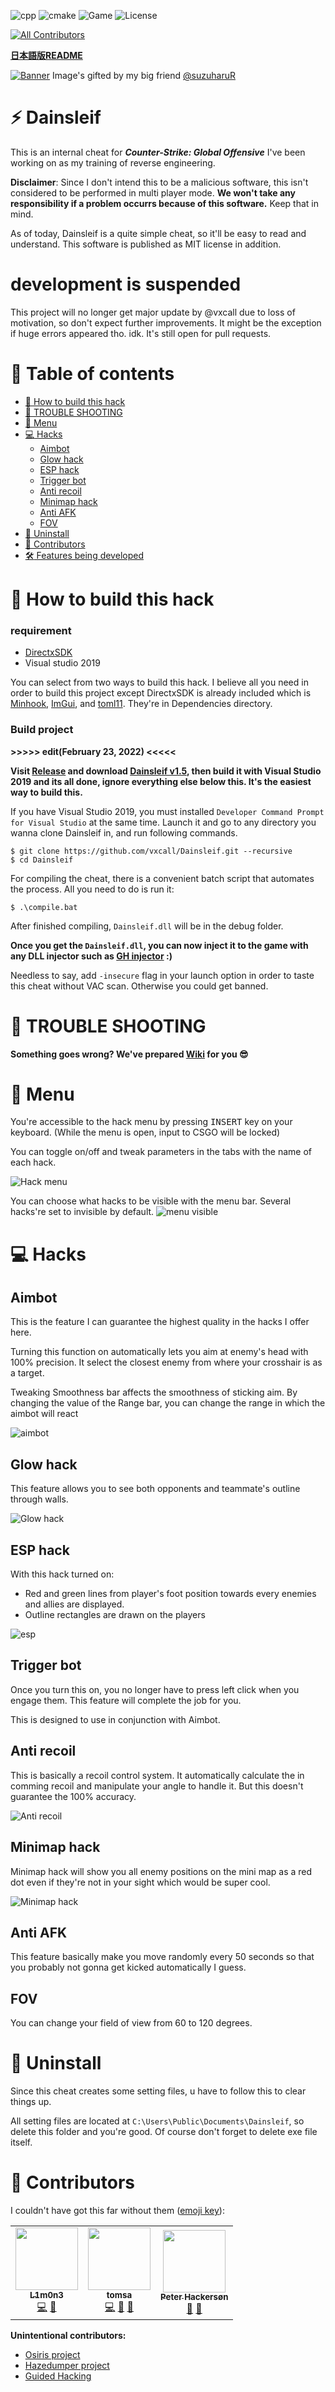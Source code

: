 ![cpp](https://img.shields.io/badge/C%2B%2B-17-%23ff40d9.svg?style=flat)
![cmake](https://img.shields.io/badge/cmake-3.16-yellow)
![Game](https://img.shields.io/badge/Game-CS%3AGO-blue.svg?style=flat)
![License](http://img.shields.io/badge/license-MIT-yellowgreen.svg?style=flat)

<!-- ALL-CONTRIBUTORS-BADGE:START - Do not remove or modify this section -->
[![All Contributors](https://img.shields.io/badge/all_contributors-3-orange.svg?style=flat-square)](#contributors-)
<!-- ALL-CONTRIBUTORS-BADGE:END -->

**[日本語版README](https://github.com/vxcall/Dainsleif/blob/master/README_jp.md)**

[![Banner](https://user-images.githubusercontent.com/33578715/90916494-b9be7600-e413-11ea-8dee-ffea384afb2e.png)](https://github.com/vxcall/Dainsleif)
Image's gifted by my big friend [@suzuharuR](https://twitter.com/suzuharuR)

# :zap: Dainsleif

This is an internal cheat for **_Counter-Strike: Global Offensive_** I've been working on as my training of reverse engineering.

**Disclaimer**: Since I don't intend this to be a malicious software, this isn't considered to be performed in multi player mode.
**We won't take any responsibility if a problem occurrs because of this software.** Keep that in mind.

As of today, Dainsleif is a quite simple cheat, so it'll be easy to read and understand. This software is published as MIT license in addition.
 
# development is suspended
This project will no longer get major update by @vxcall due to loss of motivation, so don't expect further improvements.
It might be the exception if huge errors appeared tho. idk.
It's still open for pull requests.

# :pushpin: Table of contents

- [:syringe: How to build this hack](#syringe-how-to-build-this-hack)
- [:rotating_light: TROUBLE SHOOTING](#rotating_light-trouble-shooting)
- [:scroll: Menu](#scroll-menu)
- [:computer: Hacks](#computer-hacks)
    - [Aimbot](#aimbot)
    - [Glow hack](#glow-hack)
    - [ESP hack](#esp-hack)
    - [Trigger bot](#trigger-bot)
    - [Anti recoil](#anti-recoil)
    - [Minimap hack](#minimap-hack)
    - [Anti AFK](#anti-afk)
    - [FOV](#fov)
- [:put_litter_in_its_place: Uninstall](#put_litter_in_its_place-uninstall)
- [:busts_in_silhouette: Contributors](#busts_in_silhouette-contributors)
- [:hammer_and_wrench: Features being developed](#hammer_and_wrench-features-being-developed)

# :syringe: How to build this hack

### requirement
- [DirectxSDK](https://www.microsoft.com/en-au/download/details.aspx?id=6812)
- Visual studio 2019

You can select from two ways to build this hack.
I believe all you need in order to build this project except DirectxSDK is already included which is [Minhook](https://github.com/TsudaKageyu/minhook), [ImGui](https://github.com/ocornut/imgui), and [toml11](https://github.com/ToruNiina/toml11).
They're in Dependencies directory.

### Build project

**>>>>> edit(February 23, 2022) <<<<<**

**Visit [Release](https://github.com/vxcall/Dainsleif/releases) and download [Dainsleif v1.5](https://github.com/vxcall/Dainsleif/releases/tag/v1.5), then build it with Visual Studio 2019 and its all done, ignore everything else below this. It's the easiest way to build this.**

If you have Visual Studio 2019, you must installed `Developer Command Prompt for Visual Studio` at the same time.
Launch it and go to any directory you wanna clone Dainsleif in, and run following commands.

```Shell
$ git clone https://github.com/vxcall/Dainsleif.git --recursive
$ cd Dainsleif
```

For compiling the cheat, there is a convenient batch script that automates the process. All you need to do is run it:

```Shell
$ .\compile.bat
```

After finished compiling, `Dainsleif.dll` will be in the debug folder.

**Once you get the `Dainsleif.dll`, you can now inject it to the game with any DLL injector such as [GH injector](https://guidedhacking.com/resources/guided-hacking-dll-injector.4/) :)**

Needless to say, add `-insecure` flag in your launch option in order to taste this cheat without VAC scan. Otherwise you could get banned.

# :rotating_light: TROUBLE SHOOTING

**Something goes wrong? We've prepared [Wiki](https://github.com/vxcall/Dainsleif/wiki/Trouble-shooting) for you :sunglasses:**

# :scroll: Menu

You're accessible to the hack menu by pressing <kbd>INSERT</kbd> key on your keyboard. (While the menu is open, input to CSGO will be locked)

You can toggle on/off and tweak parameters in the tabs with the name of each hack.

![Hack menu](https://user-images.githubusercontent.com/33578715/91472649-5aa4a980-e8ca-11ea-8352-21b6400a494b.gif)

You can choose what hacks to be visible with the menu bar.
Several hacks're set to invisible by default.
![menu visible](https://user-images.githubusercontent.com/33578715/91351549-0f7f8d80-e81b-11ea-9216-e7d77a0566d1.png)

# :computer: Hacks

## Aimbot

This is the feature I can guarantee the highest quality in the hacks I offer here.

Turning this function on automatically lets you aim at enemy's head with 100% precision.
It select the closest enemy from where your crosshair is as a target.

Tweaking Smoothness bar affects the smoothness of sticking aim.
By changing the value of the Range bar, you can change the range in which the aimbot will react

![aimbot](https://user-images.githubusercontent.com/33578715/89108283-b31e8d80-d469-11ea-8e55-e4e469d74576.gif)

## Glow hack

This feature allows you to see both opponents and teammate's outline through walls.

![Glow hack](https://user-images.githubusercontent.com/33578715/89087560-48b51100-d3c7-11ea-9ada-8ef04acfa52c.png)

## ESP hack

With this hack turned on:
- Red and green lines from player's foot position towards every enemies and allies are displayed.
- Outline rectangles are drawn on the players

![esp](https://user-images.githubusercontent.com/33578715/92253522-30726d80-ef02-11ea-80d3-fdb7045851d0.png)

## Trigger bot

Once you turn this on, you no longer have to press left click when you engage them.
This feature will complete the job for you.

This is designed to use in conjunction with Aimbot.

## Anti recoil

This is basically a recoil control system.
It automatically calculate the in comming recoil and manipulate your angle to handle it.
But this doesn't guarantee the 100% accuracy.

![Anti recoil](https://user-images.githubusercontent.com/33578715/89087634-769a5580-d3c7-11ea-83b1-dc31345e7424.png)

## Minimap hack

Minimap hack will show you all enemy positions on the mini map as a red dot even if they're not in your sight which would be super cool.

![Minimap hack](https://user-images.githubusercontent.com/33578715/96349413-0c4da300-10e2-11eb-8ba9-b1965b1a7dfb.png)

## Anti AFK

This feature basically make you move randomly every 50 seconds so that you probably not gonna get kicked automatically I guess.

## FOV

You can change your field of view from 60 to 120 degrees.

# :put_litter_in_its_place: Uninstall

Since this cheat creates some setting files, u have to follow this to clear things up.

All setting files are located at `C:\Users\Public\Documents\Dainsleif`, so delete this folder and you're good.
Of course don't forget to delete exe file itself.

# :busts_in_silhouette: Contributors

I couldn't have got this far without them ([emoji key](https://allcontributors.org/docs/en/emoji-key)):

<!-- ALL-CONTRIBUTORS-LIST:START - Do not remove or modify this section -->
<!-- prettier-ignore-start -->
<!-- markdownlint-disable -->
<table>
  <tr>
    <td align="center"><a href="https://github.com/l1m0n3"><img src="https://avatars1.githubusercontent.com/u/13360351?v=4?s=100" width="100px;" alt=""/><br /><sub><b>L1m0n3</b></sub></a><br /><a href="https://github.com/vxcall/Dainsleif/commits?author=l1m0n3" title="Code">💻</a> <a href="#maintenance-l1m0n3" title="Maintenance">🚧</a></td>
    <td align="center"><a href="https://github.com/tomsa000"><img src="https://avatars2.githubusercontent.com/u/45645938?v=4?s=100" width="100px;" alt=""/><br /><sub><b>tomsa</b></sub></a><br /><a href="https://github.com/vxcall/Dainsleif/commits?author=tomsa000" title="Code">💻</a> <a href="https://github.com/vxcall/Dainsleif/issues?q=author%3Atomsa000" title="Bug reports">🐛</a> <a href="#ideas-tomsa000" title="Ideas, Planning, & Feedback">🤔</a></td>
    <td align="center"><a href="https://0xzeno.github.io/"><img src="https://avatars.githubusercontent.com/u/79898692?v=4?s=100" width="100px;" alt=""/><br /><sub><b>Peter Hackersøn</b></sub></a><br /><a href="#maintenance-0xZeno" title="Maintenance">🚧</a> <a href="#ideas-0xZeno" title="Ideas, Planning, & Feedback">🤔</a></td>
  </tr>
</table>

<!-- markdownlint-restore -->
<!-- prettier-ignore-end -->

<!-- ALL-CONTRIBUTORS-LIST:END -->

**Unintentional contributors:**

- [Osiris project](https://github.com/danielkrupinski/Osiris)
- [Hazedumper project](https://github.com/frk1/hazedumper)
- [Guided Hacking](https://guidedhacking.com)
